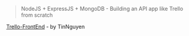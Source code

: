 > NodeJS + ExpressJS + MongoDB - Building an API app like Trello from scratch

[Trello-FrontEnd](https://github.com/atnihs/trello-app) - by TinNguyen
